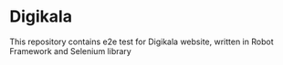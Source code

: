# Digikala
This repository contains e2e test for Digikala website, written in Robot Framework and Selenium library
